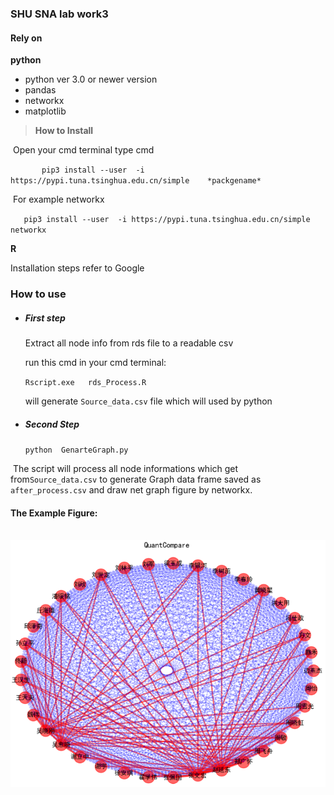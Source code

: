 ###  SHU SNA lab work3

#### Rely on

**python**

* python ver 3.0 or newer version
* pandas
* networkx
* matplotlib 

>  **How to Install** 

​       Open your cmd  terminal type cmd

​	`		pip3 install --user  -i https://pypi.tuna.tsinghua.edu.cn/simple    *packgename*`

​	For example networkx 

​	`	pip3 install --user  -i https://pypi.tuna.tsinghua.edu.cn/simple    networkx`

**R**

Installation steps refer to Google



### How to use

* ##### First step

  Extract all node info from rds file  to a readable csv 

  run this cmd in your cmd terminal:

  `Rscript.exe   rds_Process.R`

  will generate  `Source_data.csv`  file which will used by python 

  

* ##### Second Step

  `python  GenarteGraph.py`

​       The script will process all node informations  which get from`Source_data.csv`   to generate Graph data      frame saved as `after_process.csv` and draw net graph figure by networkx.



#### The Example Figure:

​        ![](example.png)

